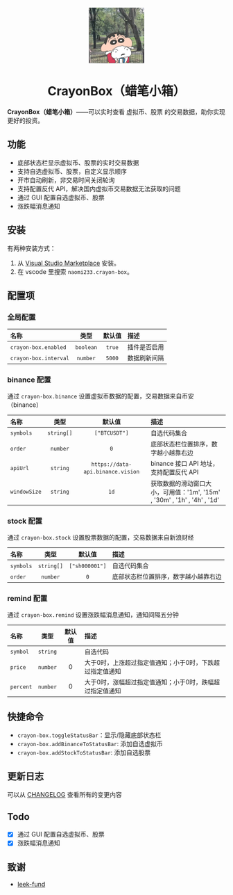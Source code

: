 <div align="center">

![logo](./images/logo.png)

<h1><b>CrayonBox（蜡笔小箱）</b></h1>

</div>

**CrayonBox（蜡笔小箱）**——可以实时查看 虚拟币、股票 的交易数据，助你实现更好的投资。

## 功能

- 底部状态栏显示虚拟币、股票的实时交易数据
- 支持自选虚拟币、股票，自定义显示顺序
- 开市自动刷新，非交易时间关闭轮询
- 支持配置反代 API，解决国内虚拟币交易数据无法获取的问题
- 通过 GUI 配置自选虚拟币、股票
- 涨跌幅消息通知

## 安装

有两种安装方式：

1. 从 [Visual Studio Marketplace](https://marketplace.visualstudio.com/items?itemName=naomi233.crayon-box) 安装。
2. 在 vscode 里搜索 `naomi233.crayon-box`。

## 配置项

### 全局配置

| 名称                  |   类型    | 默认值 | 描述         |
| :-------------------- | :-------: | :----: | :----------- |
| `crayon-box.enabled`  | `boolean` | `true` | 插件是否启用 |
| `crayon-box.interval` | `number`  | `5000` | 数据刷新间隔 |

### binance 配置

通过 `crayon-box.binance` 设置虚拟币数据的配置，交易数据来自币安（binance）

| 名称         |    类型    |              默认值               | 描述                                                                     |
| :----------- | :--------: | :-------------------------------: | :----------------------------------------------------------------------- |
| `symbols`    | `string[]` |           `["BTCUSDT"]`           | 自选代码集合                                                             |
| `order`      |  `number`  |                `0`                | 底部状态栏位置排序，数字越小越靠右边                                     |
| `apiUrl`     |  `string`  | `https://data-api.binance.vision` | binance 接口 API 地址，支持配置反代 API                                  |
| `windowSize` |  `string`  |               `1d`                | 获取数据的滑动窗口大小，可用值：'1m', '15m' , '30m' , '1h' , '4h' , '1d' |

### stock 配置

通过 `crayon-box.stock` 设置股票数据的配置，交易数据来自新浪财经

| 名称      |    类型    |     默认值     | 描述                                 |
| :-------- | :--------: | :------------: | :----------------------------------- |
| `symbols` | `string[]` | `["sh000001"]` | 自选代码集合                         |
| `order`   |  `number`  |      `0`       | 底部状态栏位置排序，数字越小越靠右边 |

### remind 配置

通过 `crayon-box.remind` 设置涨跌幅消息通知，通知间隔五分钟

| 名称      |   类型   | 默认值 | 描述                                                     |
| :-------- | :------: | :----: | :------------------------------------------------------- |
| `symbol`  | `string` |        | 自选代码                                                 |
| `price`   | `number` |   0    | 大于0时，上涨超过指定值通知；小于0时，下跌超过指定值通知 |
| `percent` | `number` |   0    | 大于0时，涨幅超过指定值通知；小于0时，跌幅超过指定值通知 |

## 快捷命令

- `crayon-box.toggleStatusBar`：显示/隐藏底部状态栏
- `crayon-box.addBinanceToStatusBar`: 添加自选虚拟币
- `crayon-box.addStockToStatusBar`: 添加自选股票

## 更新日志

可以从 [CHANGELOG](./CHANGELOG.md) 查看所有的变更内容

## Todo

- [x] 通过 GUI 配置自选虚拟币、股票
- [x] 涨跌幅消息通知

## 致谢

- [leek-fund](https://github.com/LeekHub/leek-fund)
